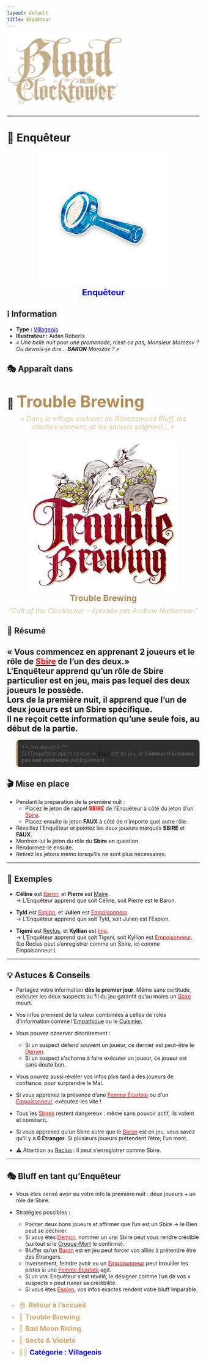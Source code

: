 ```yaml
---
layout: default
title: Enquêteur
---
```




<p align="left">
  <a href="/botc-fr-bambi/">
    <img src="../images/logo.png" alt="Accueil BotC FR" width="300">
  </a>
</p>

---

# 🔎 Enquêteur  

<!-- 🧩 Image centrée cliquable avec nom centré en dessous -->
<div style="text-align:center; margin: 20px 0;">
  <a href="./enqueteur.html" style="text-decoration:none;">
    <img src="../images/Icon_investigator.png" alt="Enquêteur" width="350" style="border-radius:8px;">
    <br>
    <span style="color:blue; font-weight:bold; font-size:22px;">Enquêteur</span>
  </a>
</div>



## ℹ️ Information  

- **Type :** [<span style="color:blue">Villageois</span>](../villageois.md)  
- **Illustrateur :** Aidan Roberts  
- *« Une belle nuit pour une promenade, n’est-ce pas, Monsieur Morozov ? Ou devrais-je dire… **BARON** Morozov ? »*  


## 🎭 Apparaît dans  

# 🍺 <span style="color:#b58b52; font-weight:bold; font-size:42px;">Trouble Brewing</span>

<p style="text-align:center; color:#e0c99d; font-style:italic; font-size:18px; margin-top:-10px;">
  « Dans le village endormi de Ravenswood Bluff, les cloches sonnent, et les secrets saignent… »
</p>



<div style="text-align:center; margin: 20px 0;">
  <a href="../trouble_brewing.html" style="text-decoration:none;">
    <img src="../images/Logo_trouble_brewing.png" alt= "Trouble Brewing" width="400" style="border-radius:12px;">
    <br>
    <span style="color:#b58b52; font-weight:bold; font-size:22px;">Trouble Brewing</span>
  </a>
</div>


<p style="text-align:center; color:#e0c99d; font-style:italic; font-size:18px; margin-top:-10px;">
"Cult of the Clocktower – épisode par Andrew Nathenson"
</p>



## 📖 Résumé  

« Vous commencez en apprenant 2 joueurs et le rôle de [<span style="color:red">Sbire</span>](../sbires.md) de l’un des deux.»  
L’**Enquêteur** apprend qu’un rôle de Sbire particulier est en jeu, mais pas lequel des deux joueurs le possède.  
Lors de la première nuit, il apprend que l’un de deux joueurs est un **Sbire spécifique**.  
Il ne reçoit cette information qu’une seule fois, au début de la partie.  
---

<blockquote style="background:#2e2e2e; border-left:4px solid #b58b52; padding:10px; border-radius:8px;">
   **Jinx associé :**
  <br>Si l’Enquêteur apprend que le
  <a href="../roles_experimentaux/vizir.html" style="color:#red; font-weight:bold;">Vizir</a>
  est en jeu, <strong>le Conteur n’annonce pas son existence</strong> publiquement.
</blockquote>


## 🎬 Mise en place  

- Pendant la préparation de la première nuit :  
  - Placez le jeton de rappel **<span style="color:red">SBIRE</span>** de l’Enquêteur à côté du jeton d’un [<span style="color:red">Sbire</span>](../sbires.md).  
  - Placez ensuite le jeton **FAUX** à côté de n’importe quel autre rôle.  
- Réveillez l’Enquêteur et pointez les deux joueurs marqués **SBIRE** et **FAUX**.  
- Montrez-lui le jeton du rôle du **Sbire** en question.  
- Rendormez-le ensuite.  
- Retirez les jetons mémo lorsqu’ils ne sont plus nécessaires.  

---

## 🧾 Exemples  

- **Céline** est [<span style="color:red">Baron</span>](baron.md), et **Pierre** est [Maire](maire.md).  
  → L’Enquêteur apprend que soit Céline, soit Pierre est le Baron.  

- **Tyld** est [<span style="color:red">Espion</span>](espion.md), et **Julien** est [<span style="color:red">Empoisonneur</span>](empoisonneur.md).  
  → L’Enquêteur apprend que soit Tyld, soit Julien est l’Espion.  

- **Tigeni** est [Reclus](reclus.md), et **Kyllian** est [<span style="color:red">Imp</span>](imp.md).  
  → L’Enquêteur apprend que soit Tigeni, soit Kyllian est [<span style="color:red">Empoisonneur</span>](empoisonneur.md).  
  (Le Reclus peut s’enregistrer comme un Sbire, ici comme Empoisonneur.)  

---

## 💡 Astuces & Conseils  

- Partagez votre information **dès le premier jour**. Même sans certitude, exécuter les deux suspects au fil du jeu garantit qu’au moins un [<span style="color:red">Sbire</span>](../sbires.md) meurt.  

- Vos infos prennent de la valeur combinées à celles de rôles d’information comme l’[Empathique](empathique.md) ou le [Cuisinier](cuistot.md).  

- Vous pouvez observer discrètement :  
  - Si un suspect défend souvent un joueur, ce dernier est peut-être le [<span style="color:red">Démon</span>](../demons.md).  
  - Si un suspect s’acharne à faire exécuter un joueur, ce joueur est sans doute bon.  

- Vous pouvez aussi révéler vos infos plus tard à des joueurs de confiance, pour surprendre le Mal.  

- Si vous apprenez la présence d’une [<span style="color:red">Femme Écarlate</span>](femmeecarlate.md) ou d’un [<span style="color:red">Empoisonneur</span>](empoisonneur.md), exécutez-les vite !  

- Tous les [<span style="color:red">Sbires</span>](../sbires.md) restent dangereux : même sans pouvoir actif, ils votent et nominent.  

- Si vous apprenez qu’un Sbire autre que le [<span style="color:red">Baron</span>](baron.md) est en jeu, vous savez qu’il y a **0 Étranger**. Si plusieurs joueurs prétendent l’être, l’un ment.  

- ⚠️ Attention au [Reclus](reclus.md) : il peut s’enregistrer comme Sbire.  

---

## 🎭 Bluff en tant qu’Enquêteur  

- Vous êtes censé avoir eu votre info la première nuit : deux joueurs + un rôle de Sbire.  

- Stratégies possibles :  
  - Pointer deux bons joueurs et affirmer que l’un est un Sbire → le Bien peut se déchirer.  
  - Si vous êtes [<span style="color:red">Démon</span>](../demons.md), nommer un vrai Sbire peut vous rendre crédible (surtout si le [Croque-Mort](croquemort.md) le confirme).  
  - Bluffer qu’un [<span style="color:red">Baron</span>](baron.md) est en jeu peut forcer vos alliés à prétendre être des Étrangers.  
  - Inversement, feindre avoir vu un [<span style="color:red">Empoisonneur</span>](empoisonneur.md) peut brouiller les pistes si une [<span style="color:red">Femme Écarlate</span>](femmeecarlate.md) agit.  
  - Si un vrai Enquêteur s’est révélé, le désigner comme l’un de vos « suspects » peut ruiner sa crédibilité.  
  - Si vous êtes [<span style="color:red">Espion</span>](espion.md), vos infos exactes rendent votre bluff imparable.  

<ul style="color:#e0c99d; font-size:18px; line-height:1.7;">
  <li>🏠 <a href="/botc-fr-bambi/" style="color:#d4a76a; font-weight:bold; text-decoration:none;">Retour à l’accueil</a></li>
  <li>🍺 <a href="../trouble_brewing.html" style="color:#d4a76a; font-weight:bold; text-decoration:none;">Trouble Brewing</a></li>
  <li>🌛 <a href="../bmr.html" style="color:#d4a76a; font-weight:bold; text-decoration:none;">Bad Moon Rising</a></li>
  <li>🌸 <a href="../sv.html" style="color:#d4a76a; font-weight:bold; text-decoration:none;">Sects & Violets</a></li>
  <li>🧑‍🌾 <a href="../villageois.html" style="color:blue; font-weight:bold; text-decoration:none;">Catégorie : Villageois</a></li>

